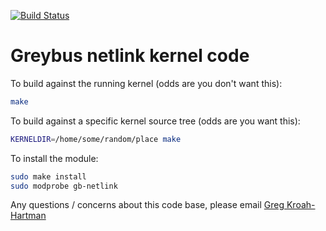 [![Build Status](https://travis-ci.com/friedtco/greybus.svg?token=tYzdCS7A2DzjyBybyBVm&branch=feature/1/greybus-automated-builds)](https://travis-ci.com/friedtco/greybus)

# Greybus netlink kernel code

To build against the running kernel (odds are you don't want this):
```bash
make
```

To build against a specific kernel source tree (odds are you want this):
```bash
KERNELDIR=/home/some/random/place make
```

To install the module:
```bash
sudo make install
sudo modprobe gb-netlink
```

Any questions / concerns about this code base, please email [Greg Kroah-Hartman](mailto:greg@kroah.com)
